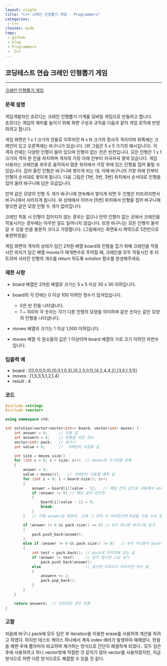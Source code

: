 ```yaml
---
layout: single
title: "C++ 크레인 인형뽑기 게임 - Programmers"
categories:
 - C++
classes: wide
tags:
 - github
 - blog
 - Programmers
 -	C++
---
```

## 코딩테스트 연습 **크레인 인형뽑기 게임**
---

[크레인 인형뽑기 게임](https://programmers.co.kr/learn/courses/30/lessons/64061)

### 문제 설명

게임개발자인 죠르디는 크레인 인형뽑기 기계를 모바일 게임으로 만들려고 합니다.  
죠르디는 게임의 재미를 높이기 위해 화면 구성과 규칙을 다음과 같이 게임 로직에 반영하려고 합니다.

게임 화면은 1 x 1 크기의 칸들로 이루어진 N x N 크기의 정사각 격자이며 위쪽에는 크레인이 있고 오른쪽에는 바구니가 있습니다. (위 그림은 5 x 5 크기의 예시입니다). 각 격자 칸에는 다양한 인형이 들어 있으며 인형이 없는 칸은 빈칸입니다. 모든 인형은 1 x 1 크기의 격자 한 칸을 차지하며 격자의 가장 아래 칸부터 차곡차곡 쌓여 있습니다. 게임 사용자는 크레인을 좌우로 움직여서 멈춘 위치에서 가장 위에 있는 인형을 집어 올릴 수 있습니다. 집어 올린 인형은 바구니에 쌓이게 되는 데, 이때 바구니의 가장 아래 칸부터 인형이 순서대로 쌓이게 됩니다. 다음 그림은 [1번, 5번, 3번] 위치에서 순서대로 인형을 집어 올려 바구니에 담은 모습입니다.

만약 같은 모양의 인형 두 개가 바구니에 연속해서 쌓이게 되면 두 인형은 터뜨려지면서 바구니에서 사라지게 됩니다. 위 상태에서 이어서 [5번] 위치에서 인형을 집어 바구니에 쌓으면 같은 모양 인형 두 개가 없어집니다.

크레인 작동 시 인형이 집어지지 않는 경우는 없으나 만약 인형이 없는 곳에서 크레인을 작동시키는 경우에는 아무런 일도 일어나지 않습니다. 또한 바구니는 모든 인형이 들어갈 수 있을 만큼 충분히 크다고 가정합니다. (그림에서는 화면표시 제약으로 5칸만으로 표현하였음)

게임 화면의 격자의 상태가 담긴 2차원 배열 board와 인형을 집기 위해 크레인을 작동시킨 위치가 담긴 배열 moves가 매개변수로 주어질 때, 크레인을 모두 작동시킨 후 터트려져 사라진 인형의 개수를 return 하도록 solution 함수를 완성해주세요.

### 제한 사항

-	board 배열은 2차원 배열로 크기는 5 x 5 이상 30 x 30 이하입니다.  
-	board의 각 칸에는 0 이상 100 이하인 정수가 담겨있습니다.

	-	0은 빈 칸을 나타냅니다.  
	-	1 ~ 100의 각 숫자는 각기 다른 인형의 모양을 의미하며 같은 숫자는 같은 모양의 인형을 나타냅니다.  

-	moves 배열의 크기는 1 이상 1,000 이하입니다.

-	moves 배열 각 원소들의 값은 1 이상이며 board 배열의 가로 크기 이하인 자연수입니다.

### 입출력 예

-	board : \[[0,0,0,0,0],[0,0,1,0,3],[0,2,5,0,1],[4,2,4,4,2],[3,5,1,3,1]]  
-	moves : [1,5,3,5,1,2,1,4]  
-	result : 4  

### 코드

```c++
#include <string>
#include <vector>

using namespace std;

int solution(vector<vector<int>> board, vector<int> moves) {
    int answer = 0;     // 인형 값
    int answern = 0;    // 반환할 터진 갯수
    vector<int> pack;   // 바구니
    int value = 0;      //  크레인이 이동할 값

    int size = moves.size()
    for (int c = 0; c < size; c++)  // moves의 크기만큼 반복
    {
        answer = 0;
        value = moves[c];   // 크레인이 이동할 열의 값
        for (int i = 0; i < board.size(); i++)
        {
            answer = board[i][value - 1];   // 해당 칸의 값으로 이동해서 answer값 찾기
            if (answer != 0) // 해당 값이 있으면
            {
                board[i][value - 1] = 0;
                break;
            }
        }   // 이제 answer값 찾았어. 근데 그 칸이 다 비어있으면 0값을 가질 수도 있음

        if (answer != 0 && pack.size() == 0) // 0이 아니면 바구니에 담기
        {
            pack.push_back(answer);
        }
        else if (answer != 0 && pack.size() != 0)   // 0이 아니면서 pack에 무언가 있으면 같은지 비교
        {
            int test = pack.back(); // pack에 마지막에 있는 값
            if (answer != test)     // 같지 않으면 그냥 넣기
                pack.push_back(answer);
            else                    // 같으면 터트리고 터트러진 갯수 셈
            {
                answern += 2;
                pack.pop_back();
            }
        }
    }

    return answern;  // 터트러진 갯수 반환
}
```

### 고찰

처음에 바구니 pack에 모두 담은 후 iteration을 이용한 erase를 사용하여 계산을 하려고 하였다. 하지만 테스트 케이스 하나에서 계속 index 에러가 발생하여 헤매었다. 한참을 헤맨 후에 뽑자마자 비교하여 제거하는 방식으로 간단히 해결하게 되었다.. 모두 담은 후에 사용하려고 하니 vector밖에 적절한 것 같지가 않아 vector를 사용하였지만, 지금 방식으로 하면 다른 방식으로도 해결할 수 있을 것 같다.
